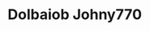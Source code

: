 <!Doctype html>
<html>
<head>
      <title>Chelsea</title>
      <meta charset="UTF-8">
      <link rel="shortcut icon" type="image/x-icom" href="image/chelsea.png">
      <link rel="stylesheet" href="style.css" media="all">
</head>
<body> 
	<h1>Dolbaiob Johny770</h1>
</body>
</html>

